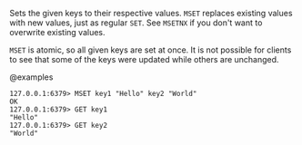 Sets the given keys to their respective values.
`MSET` replaces existing values with new values, just as regular `SET`.
See `MSETNX` if you don't want to overwrite existing values.

`MSET` is atomic, so all given keys are set at once.
It is not possible for clients to see that some of the keys were updated while
others are unchanged.

@examples

```valkey-cli
127.0.0.1:6379> MSET key1 "Hello" key2 "World"
OK
127.0.0.1:6379> GET key1
"Hello"
127.0.0.1:6379> GET key2
"World"
```
